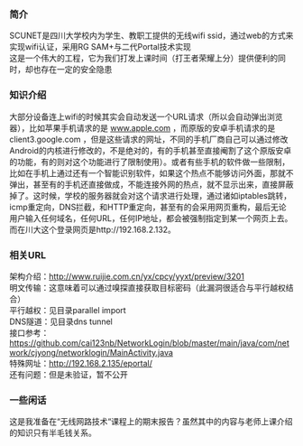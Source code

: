 ### 简介

SCUNET是四川大学校内为学生、教职工提供的无线wifi ssid，通过web的方式来实现wifi认证，采用RG SAM+与二代Portal技术实现  
这是一个伟大的工程，它为我们打发上课时间（打王者荣耀上分）提供便利的同时，却也存在一定的安全隐患  

### 知识介绍

大部分设备连上wifi的时候其实会自动发送一个URL请求（所以会自动弹出浏览器），比如苹果手机请求的是 www.apple.com ，而原版的安卓手机请求的是 client3.google.com ，但是这些请求的网址，不同的手机厂商自己可以通过修改Android的内核进行修改的，不是绝对的，有的手机甚至直接阉割了这个原版安卓的功能，有的则对这个功能进行了限制使用）。或者有些手机的软件做一些限制，比如在手机上通过还有一个智能识别软件，如果这个热点不能够访问外面，那就不弹出，甚至有的手机还直接做成，不能连接外网的热点，就不显示出来，直接屏蔽掉了。这时候，学校的服务器就会对这个请求进行处理，通过诸如iptables跳转，icmp重定向，DNS拦截，和HTTP重定向，甚至有的会采用网页重构，最后无论用户输入任何域名，任何URL，任何IP地址，都会被强制指定到某一个网页上去。而在川大这个登录网页是http://192.168.2.132。

### 相关URL

架构介绍：http://www.ruijie.com.cn/yx/cpcy/yyxt/preview/3201  
明文传输：这意味着可以通过嗅探直接获取目标密码（此漏洞很适合与平行越权结合）   
平行越权：见目录parallel import  
DNS隧道：见目录dns tunnel  
接口参考：https://github.com/cai123nb/NetworkLogin/blob/master/main/java/com/network/cjyong/networklogin/MainActivity.java   
特殊网址：http://192.168.2.135/eportal/   
还有问题：但是未验证，暂不公开  

### 一些闲话

这是我准备在“无线网路技术“课程上的期末报告？虽然其中的内容与老师上课介绍的知识只有半毛钱关系。  
